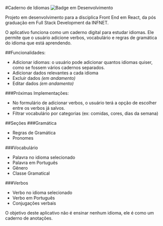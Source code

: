 #Caderno de Idiomas
![Badge em Desenvolvimento](http://img.shields.io/static/v1?label=STATUS&message=EM%20DESENVOLVIMENTO&color=GREEN&style=for-the-badge)

Projeto em desenvolvimento para a disciplica Front End em React, da pós graduação em Full Stack Development da INFNET.

O aplicativo funciona como um caderno digital para estudar idiomas. Ele permite que o usuário adicione verbos, vocabulário e regras de gramática do idioma que está aprendendo.

##Funcionalidades:
- Adicionar idiomas: o usuário pode adicionar quantos idiomas quiser, como se fossem vários cadernos separados.
- Adicionar dados relevantes a cada idioma
- Excluir dados *(em andamento)*
- Editar dados *(em andamento)*

###Próximas Implementações:
- No formulário de adicionar verbos, o usuário terá a opção de escolher entre os verbos já salvos.
- Filtrar vocabulário por categorias (ex: comidas, cores, dias da semana)

##Seções
###Gramática

- Regras de Gramática
- Pronomes

###Vocabulário

- Palavra no idioma selecionado
- Palavra em Português
- Gênero
- Classe Gramatical


###Verbos

- Verbo no idioma selecionado
- Verbo em Português
- Conjugações verbais

O objetivo deste aplicativo não é ensinar nenhum idioma, ele é como um caderno de anotações.